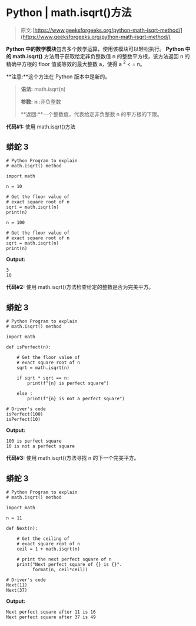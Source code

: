 # Python | math.isqrt()方法

> 原文:[https://www.geeksforgeeks.org/python-math-isqrt-method/](https://www.geeksforgeeks.org/python-math-isqrt-method/)

**Python 中的数学模块**包含多个数学运算，使用该模块可以轻松执行。
**Python 中的 math.isqrt()** 方法用于获取给定非负整数值 n 的整数平方根，该方法返回 n 的精确平方根的 floor 值或等效的最大整数 a，使得 a <sup>2</sup> < = n。

**注意:**这个方法在 Python 版本中是新的。

> **语法:** math.isqrt(n)
> 
> **参数:**
> **n** :非负整数
> 
> **返回:**一个整数值，代表给定非负整数 n 的平方根的下限。

**代码#1:** 使用 math.isqrt()方法

## 蟒蛇 3

```
# Python Program to explain
# math.isqrt() method

import math

n = 10

# Get the floor value of
# exact square root of n
sqrt = math.isqrt(n)
print(n)

n = 100

# Get the floor value of
# exact square root of n
sqrt = math.isqrt(n)
print(n)
```

**Output:** 

```
3
10
```

**代码#2:** 使用 math.isqrt()方法检查给定的整数是否为完美平方。

## 蟒蛇 3

```
# Python Program to explain
# math.isqrt() method

import math

def isPerfect(n):

    # Get the floor value of
    # exact square root of n
    sqrt = math.isqrt(n)

    if sqrt * sqrt == n:
        print(f"{n} is perfect square")

    else :
        print(f"{n} is not a perfect square")

# Driver's code
isPerfect(100)
isPerfect(10)
```

**Output:** 

```
100 is perfect square
10 is not a perfect square
```

**代码#3:** 使用 math.isqrt()方法寻找 n 的下一个完美平方。

## 蟒蛇 3

```
# Python Program to explain
# math.isqrt() method

import math

n = 11

def Next(n):

    # Get the ceiling of
    # exact square root of n
    ceil = 1 + math.isqrt(n)

    # print the next perfect square of n
    print("Next perfect square of {} is {}".
          format(n, ceil*ceil))

# Driver's code
Next(11)
Next(37)
```

**Output:** 

```
Next perfect square after 11 is 16
Next perfect square after 37 is 49
```